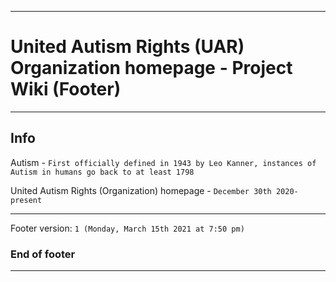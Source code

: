 
***

# United Autism Rights (UAR) Organization homepage - Project Wiki (Footer)

***

## Info

Autism - `First officially defined in 1943 by Leo Kanner, instances of Autism in humans go back to at least 1798`

United Autism Rights (Organization) homepage - `December 30th 2020-present`

***

Footer version: `1 (Monday, March 15th 2021 at 7:50 pm)`

### End of footer

***
